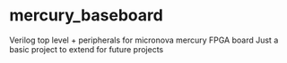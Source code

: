 # mercury_baseboard
Verilog top level + peripherals for micronova mercury FPGA board
Just a basic project to extend for future projects
